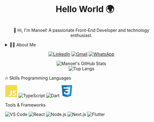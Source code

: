 <!-- Título --> <div id="user-content-toc"> <ul align="center"> <summary><h1 style="display: inline-block">Hello World 🌍</h1></summary> </ul> </div> <!-- Apresentação --> <p align="center"> 👋 Hi, I'm Manoel! A passionate Front-End Developer and technology enthusiast. </p>
<!-- Sobre mim --> <details> <summary>👨‍💻 About Me</summary> <ul> <li>💻 Front-End Developer focused on delivering clean, scalable code and exceptional SEO optimization.</li> <li>📈 Experienced in projects such as website internationalization, SEO enhancement, mass messaging platforms, business management systems, and financial tools.</li> <li>🎯 Skilled in creating complete e-commerce interfaces, low-code solutions, and intuitive layouts that improve usability and customer engagement.</li> <li>🚀 Proficient in React, Next.js, HTML/CSS3, and NestJS, with the ability to work on both front-end and back-end tasks.</li> <li>💡 Always seeking innovation and staying updated with the latest tech trends.</li> </ul> </details>
<!-- Links --> <p align="center"> <a href="https://www.linkedin.com/in/manoeliranilson/"><img src="https://img.shields.io/badge/LinkedIn-0077B5?style=for-the-badge&logo=linkedin&logoColor=white" alt="LinkedIn"></a> <a href="mailto:manoelvieirafilho0@gmail.com"><img src="https://img.shields.io/badge/Gmail-D14836?style=for-the-badge&logo=gmail&logoColor=white" alt="Gmail"></a> <a href="https://wa.me/5588996685478"><img src="https://img.shields.io/badge/WhatsApp-25D366?style=for-the-badge&logo=whatsapp&logoColor=white" alt="WhatsApp"></a> </p>
<!-- Estatísticas do GitHub --> <p align="center"> <img src="https://github-readme-stats.vercel.app/api?username=manoel-iranilson&show_icons=true&theme=gotham" alt="Manoel's GitHub Stats"> <br /> <img src="https://github-readme-stats.vercel.app/api/top-langs/?username=manoel-iranilson&layout=compact&theme=gotham" alt="Top Langs"> </p>
<!-- Habilidades -->
🔥 Skills
Programming Languages
<p> <img src="https://raw.githubusercontent.com/devicons/devicon/master/icons/javascript/javascript-plain.svg" alt="JavaScript" width="40" height="40"> <img src="https://cdn.jsdelivr.net/gh/devicons/devicon/icons/typescript/typescript-original.svg" alt="TypeScript" width="40" height="40"> <img src="https://cdn.jsdelivr.net/gh/devicons/devicon/icons/dart/dart-original.svg" alt="Dart" width="40" height="40"> <img src="https://raw.githubusercontent.com/devicons/devicon/master/icons/css3/css3-original.svg" alt="CSS3" width="40" height="40"> </p>
Tools & Frameworks
<p> <img src="https://cdn.jsdelivr.net/gh/devicons/devicon/icons/vscode/vscode-original.svg" alt="VS Code" width="40" height="40"> <img src="https://cdn.jsdelivr.net/gh/devicons/devicon/icons/react/react-original.svg" alt="React" width="40" height="40"> <img src="https://cdn.jsdelivr.net/gh/devicons/devicon/icons/nodejs/nodejs-original.svg" alt="Node.js" width="40" height="40"> <img src="https://cdn.jsdelivr.net/gh/devicons/devicon/icons/nextjs/nextjs-original.svg" alt="Next.js" width="40" height="40"> <img src="https://cdn.jsdelivr.net/gh/devicons/devicon/icons/flutter/flutter-original.svg" alt="Flutter" width="40" height="40"> </p>
